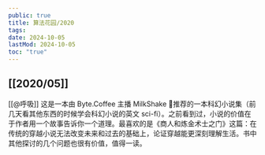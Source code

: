 ```yaml
---
public: true
title: 算法花园/2020
tags:
date: 2024-10-05
lastMod: 2024-10-05
toc: "true"
---
```



## [[2020/05]]
[[@呼吸]] 这是一本由 Byte.Coffee 主播 MilkShake 🐑推荐的一本科幻小说集（前几天看其他东西的时候学会科幻小说的英文 sci-fi）。之前看到过，小说的价值在于作者用一个故事告诉你一个道理。最喜欢的是《商人和炼金术士之门》这篇：在传统的穿越小说无法改变未来和过去的基础上，论证穿越能更深刻理解生活。书中其他探讨的几个问题也很有价值，值得一读。